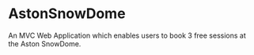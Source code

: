 # AstonSnowDome
An MVC Web Application which enables users to book 3 free sessions at the Aston SnowDome.
